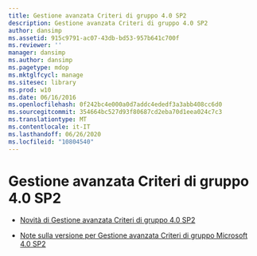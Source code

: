 ```yaml
---
title: Gestione avanzata Criteri di gruppo 4.0 SP2
description: Gestione avanzata Criteri di gruppo 4.0 SP2
author: dansimp
ms.assetid: 915c9791-ac07-43db-bd53-957b641c700f
ms.reviewer: ''
manager: dansimp
ms.author: dansimp
ms.pagetype: mdop
ms.mktglfcycl: manage
ms.sitesec: library
ms.prod: w10
ms.date: 06/16/2016
ms.openlocfilehash: 0f242bc4e000a0d7addc4ededf3a3abb408cc6d0
ms.sourcegitcommit: 354664bc527d93f80687cd2eba70d1eea024c7c3
ms.translationtype: MT
ms.contentlocale: it-IT
ms.lasthandoff: 06/26/2020
ms.locfileid: "10804540"
---
```

# Gestione avanzata Criteri di gruppo 4.0 SP2


-   [Novità di Gestione avanzata Criteri di gruppo 4.0 SP2](whats-new-in-agpm-40-sp2.md)

-   [Note sulla versione per Gestione avanzata Criteri di gruppo Microsoft 4.0 SP2](release-notes-for-microsoft-advanced-group-policy-management-40-sp2.md)

 

 





